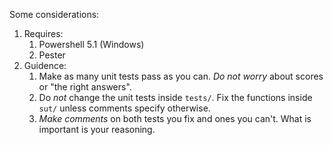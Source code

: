 

Some considerations:
1. Requires:
    1. Powershell 5.1 (Windows)
    2. Pester
2. Guidence:
    1. Make as many unit tests pass as you can. *Do not worry* about scores or "the right answers".
    2. Do *not* change the unit tests inside `tests/`. Fix the functions inside `sut/` unless comments specify otherwise.
    3. *Make comments* on both tests you fix and ones you can't. What is important is your reasoning.